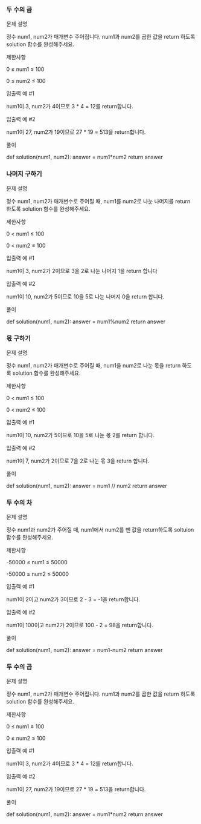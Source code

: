 
### 두 수의 곱


문제 설명

정수 num1, num2가 매개변수 주어집니다. num1과 num2를 곱한 값을 return 하도록 solution 함수를 완성해주세요.


제한사항

0 ≤ num1 ≤ 100

0 ≤ num2 ≤ 100


입출력 예 #1

num1이 3, num2가 4이므로 3 * 4 = 12를 return합니다.

입출력 예 #2

num1이 27, num2가 19이므로 27 * 19 = 513을 return합니다.


풀이


def solution(num1, num2):
    answer = num1*num2
    return answer





### 나머지 구하기


문제 설명

정수 num1, num2가 매개변수로 주어질 때, num1를 num2로 나눈 나머지를 return 하도록 solution 함수를 완성해주세요.


제한사항

0 < num1 ≤ 100

0 < num2 ≤ 100



입출력 예 #1

num1이 3, num2가 2이므로 3을 2로 나눈 나머지 1을 return 합니다

입출력 예 #2

num1이 10, num2가 5이므로 10을 5로 나눈 나머지 0을 return 합니다.


풀이


def solution(num1, num2):
    answer = num1%num2
    return answer




### 몫 구하기


문제 설명

정수 num1, num2가 매개변수로 주어질 때, num1을 num2로 나눈 몫을 return 하도록 solution 함수를 완성해주세요.


제한사항

0 < num1 ≤ 100

0 < num2 ≤ 100


입출력 예 #1

num1이 10, num2가 5이므로 10을 5로 나눈 몫 2를 return 합니다.

입출력 예 #2

num1이 7, num2가 2이므로 7을 2로 나눈 몫 3을 return 합니다.


풀이



def solution(num1, num2):
    answer = num1 // num2
    return answer




### 두 수의 차


문제 설명

정수 num1과 num2가 주어질 때, num1에서 num2를 뺀 값을 return하도록 soltuion 함수를 완성해주세요.


제한사항

-50000 ≤ num1 ≤ 50000

-50000 ≤ num2 ≤ 50000


입출력 예 #1

num1이 2이고 num2가 3이므로 2 - 3 = -1을 return합니다.

입출력 예 #2

num1이 100이고 num2가 2이므로 100 - 2 = 98을 return합니다.


풀이


def solution(num1, num2):
    answer = num1-num2
    return answer




### 두 수의 곱


문제 설명

정수 num1, num2가 매개변수 주어집니다. num1과 num2를 곱한 값을 return 하도록 solution 함수를 완성해주세요.


제한사항

0 ≤ num1 ≤ 100

0 ≤ num2 ≤ 100


입출력 예 #1

num1이 3, num2가 4이므로 3 * 4 = 12를 return합니다.

입출력 예 #2

num1이 27, num2가 19이므로 27 * 19 = 513을 return합니다.



풀이


def solution(num1, num2):
    answer = num1*num2
    return answer

